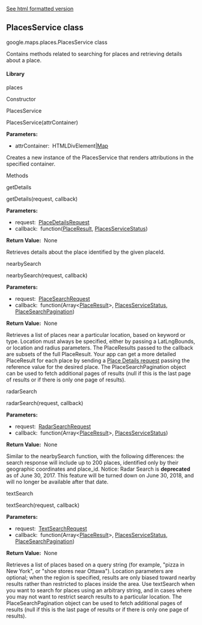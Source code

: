 [See html formatted version](https://huasofoundries.github.io/google-maps-documentation/PlacesService.html)


PlacesService class
-------------------

google.maps.places.PlacesService class

Contains methods related to searching for places and retrieving details about a place.

#### Library

places

Constructor

PlacesService

PlacesService(attrContainer)

**Parameters:** 

*   attrContainer:  HTMLDivElement|[Map](https://github.com/amenadiel/google-maps-documentation/blob/master/docs/Map.md)

Creates a new instance of the PlacesService that renders attributions in the specified container.

Methods

getDetails

getDetails(request, callback)

**Parameters:** 

*   request:  [PlaceDetailsRequest](https://github.com/amenadiel/google-maps-documentation/blob/master/docs/PlaceDetailsRequest.md)
*   callback:  function([PlaceResult](https://github.com/amenadiel/google-maps-documentation/blob/master/docs/PlaceResult.md), [PlacesServiceStatus](https://github.com/amenadiel/google-maps-documentation/blob/master/docs/PlacesServiceStatus.md))

**Return Value:**  None

Retrieves details about the place identified by the given placeId.

nearbySearch

nearbySearch(request, callback)

**Parameters:** 

*   request:  [PlaceSearchRequest](https://github.com/amenadiel/google-maps-documentation/blob/master/docs/PlaceSearchRequest.md)
*   callback:  function(Array<[PlaceResult](https://github.com/amenadiel/google-maps-documentation/blob/master/docs/PlaceResult.md)\>, [PlacesServiceStatus](https://github.com/amenadiel/google-maps-documentation/blob/master/docs/PlacesServiceStatus.md), [PlaceSearchPagination](https://github.com/amenadiel/google-maps-documentation/blob/master/docs/PlaceSearchPagination.md))

**Return Value:**  None

Retrieves a list of places near a particular location, based on keyword or type. Location must always be specified, either by passing a LatLngBounds, or location and radius parameters. The PlaceResults passed to the callback are subsets of the full PlaceResult. Your app can get a more detailed PlaceResult for each place by sending a [Place Details request](https://developers.google.com/maps/documentation/javascript/places#place_details_requests) passing the reference value for the desired place. The PlaceSearchPagination object can be used to fetch additional pages of results (null if this is the last page of results or if there is only one page of results).

radarSearch

radarSearch(request, callback)

**Parameters:** 

*   request:  [RadarSearchRequest](https://github.com/amenadiel/google-maps-documentation/blob/master/docs/RadarSearchRequest.md)
*   callback:  function(Array<[PlaceResult](https://github.com/amenadiel/google-maps-documentation/blob/master/docs/PlaceResult.md)\>, [PlacesServiceStatus](https://github.com/amenadiel/google-maps-documentation/blob/master/docs/PlacesServiceStatus.md))

**Return Value:**  None

Similar to the nearbySearch function, with the following differences: the search response will include up to 200 places, identified only by their geographic coordinates and place\_id. Notice: Radar Search is **deprecated** as of June 30, 2017. This feature will be turned down on June 30, 2018, and will no longer be available after that date.

textSearch

textSearch(request, callback)

**Parameters:** 

*   request:  [TextSearchRequest](https://github.com/amenadiel/google-maps-documentation/blob/master/docs/TextSearchRequest.md)
*   callback:  function(Array<[PlaceResult](https://github.com/amenadiel/google-maps-documentation/blob/master/docs/PlaceResult.md)\>, [PlacesServiceStatus](https://github.com/amenadiel/google-maps-documentation/blob/master/docs/PlacesServiceStatus.md), [PlaceSearchPagination](https://github.com/amenadiel/google-maps-documentation/blob/master/docs/PlaceSearchPagination.md))

**Return Value:**  None

Retrieves a list of places based on a query string (for example, "pizza in New York", or "shoe stores near Ottawa"). Location parameters are optional; when the region is specified, results are only biased toward nearby results rather than restricted to places inside the area. Use textSearch when you want to search for places using an arbitrary string, and in cases where you may not want to restrict search results to a particular location. The PlaceSearchPagination object can be used to fetch additional pages of results (null if this is the last page of results or if there is only one page of results).